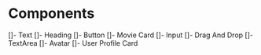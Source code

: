 # Components
[]- Text
[]- Heading
[]- Button
[]- Movie Card
[]- Input
[]- Drag And Drop
[]- TextArea
[]- Avatar
[]- User Profile Card